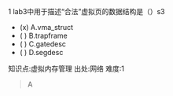 1
lab3中用于描述“合法”虚拟页的数据结构是（）s3
- (x) A.vma_struct
- ( ) B.trapframe
- ( ) C.gatedesc
- ( ) D.segdesc

知识点:虚拟内存管理
出处:网络
难度:1
> A

